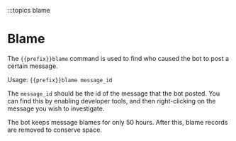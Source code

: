 :::topics blame

# Blame

The `{{prefix}}blame` command is used to find who caused the bot to post a certain message.

Usage: `{{prefix}}blame message_id`

The `message_id` should be the id of the message that the bot posted. You can find this by enabling developer tools, and then right-clicking on the message you wish to investigate.

The bot keeps message blames for only 50 hours. After this, blame records are removed to conserve space.
